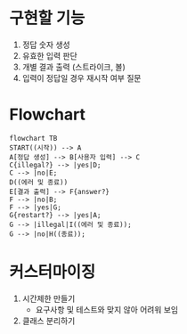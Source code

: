 # 구현할 기능
1. 정답 숫자 생성
2. 유효한 입력 판단
3. 개별 결과 출력 (스트라이크, 볼)
4. 입력이 정답일 경우 재시작 여부 질문

# Flowchart
```mermaid
flowchart TB
START((시작)) --> A
A[정답 생성] --> B[사용자 입력] --> C
C{illegal?} --> |yes|D;
C --> |no|E;
D((에러 및 종료))
E[결과 출력] --> F{answer?}
F --> |no|B;
F --> |yes|G;
G{restart?} --> |yes|A;
G --> |illegal|I((에러 및 종료));
G --> |no|H((종료));
```

# 커스터마이징
1. 시간제한 만들기
    - 요구사항 및 테스트와 맞지 않아 어려워 보임
2. 클래스 분리하기